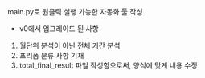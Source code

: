 main.py로 원클릭 실행 가능한 자동화 툴 작성
- v0에서 업그레이드 된 사항
1) 월단위 분석이 아닌 전체 기간 분석
2) 프리폼 분류 사항 기재
3) total_final_result 파일 작성함으로써, 양식에 맞게 내용 수정
